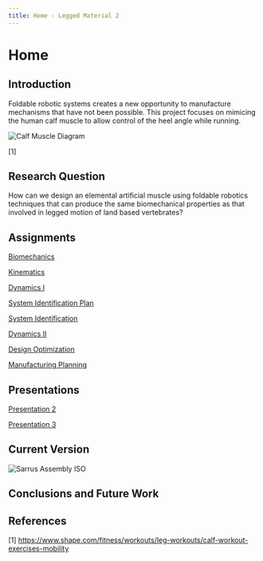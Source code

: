 ```yaml
---
title: Home - Legged Material 2
---
```


# Home

## Introduction

Foldable robotic systems creates a new opportunity to manufacture mechanisms that have not been possible. This project focuses on mimicing the human calf muscle to allow control  of the heel angle while running.


![Calf Muscle Diagram](https://mobilephysiotherapyclinic.in/wp-content/uploads/2019/12/calf-m.jpg)

[1]

## Research Question

How can we design an elemental artificial muscle using foldable robotics techniques that can produce the same biomechanical properties as that involved in legged motion of land based vertebrates? 

## Assignments
[Biomechanics](https://afechter715.github.io/afechter.github.io/Biomechanics)

[Kinematics](https://afechter715.github.io/afechter.github.io/Kinematics)

[Dynamics I](https://afechter715.github.io/afechter.github.io/Dynamics_I)

[System Identification Plan](https://afechter715.github.io/afechter.github.io/System_ID_Plan)

[System Identification](https://afechter715.github.io/afechter.github.io/System_ID)

[Dynamics II](https://afechter715.github.io/afechter.github.io/Dynamics2)

[Design Optimization](https://afechter715.github.io/afechter.github.io/Design_Optimization)

[Manufacturing Planning](https://afechter715.github.io/afechter.github.io/Manufacturing_Planning)


## Presentations

[Presentation 2](https://youtu.be/SVlOz9L-fVo)

[Presentation 3](https://youtu.be/6jy8N0BB_gE)

## Current Version


![Sarrus Assembly ISO](https://i.ibb.co/8Pm1C9k/Sarrus-Assembly-ISO.jpg)

## Conclusions and Future Work




## References
[1] https://www.shape.com/fitness/workouts/leg-workouts/calf-workout-exercises-mobility
